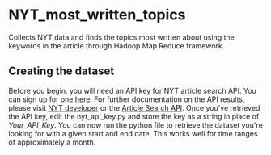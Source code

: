 # NYT_most_written_topics
Collects NYT data and finds the topics most written about using the keywords in the article through Hadoop Map Reduce framework.

## Creating the dataset
Before you begin, you will need an API key for NYT article search API. You can sign up for one [here](https://developer.nytimes.com/signup). For further documentation on the API results, please visit [NYT developer](https://developer.nytimes.com/) or the [Article Search API](https://developer.nytimes.com/article_search_v2.json).
Once you've retrieved the API key, edit the nyt_api_key.py and store the key as a string in place of *Your_API_Key*.
You can now run the python file to retrieve the dataset you're looking for with a given start and end date. This works well for time ranges of approximately a month.